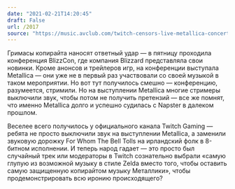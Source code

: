 ```yaml
---
date: "2021-02-21T14:20:45"
draft: False
url: /2017
source: "https://music.avclub.com/twitch-censors-live-metallica-concert-with-dorkiest-mus-1846314134"
---
```


Гримасы копирайта наносят ответный удар — в пятницу проходила конференция BlizzCon, где компания Blizzard представляла свои новинки. Кроме анонсов и трейлеров игр, на конференции выступала Metallica — они уже не в первый раз участвовали со своей музыкой в таком мероприятии. Но вот тут получилось смешно — конференцию, разумеется, стримили. Но на выступлении Metallica многие стримеры выключили звук, чтобы потом не получить претензий — все же помнят, что именно Metallica долго и успешно судилась с Napster в далеком прошлом.

Веселее всего получилось у официального канала Twitch Gaming — ребята не просто выключили звук на выступлении Metallica, а заменили звуковую дорожку For Whom The Bell Tolls на ирландский фолк в 8-битном исполнении. И теперь народ гадает — это просто был случайный трек или модераторы в Twitch сознательно выбрали «самую глупую из возможной музыку в стиле Zelda вместо того, чтобы оставить самую защищенную копирайтом музыку Металлики», чтобы продемонстрировать всю иронию происходящего?
